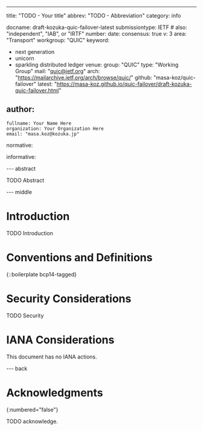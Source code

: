 ---
title: "TODO - Your title"
abbrev: "TODO - Abbreviation"
category: info

docname: draft-kozuka-quic-failover-latest
submissiontype: IETF  # also: "independent", "IAB", or "IRTF"
number:
date:
consensus: true
v: 3
area: "Transport"
workgroup: "QUIC"
keyword:
 - next generation
 - unicorn
 - sparkling distributed ledger
venue:
  group: "QUIC"
  type: "Working Group"
  mail: "quic@ietf.org"
  arch: "https://mailarchive.ietf.org/arch/browse/quic/"
  github: "masa-koz/quic-failover"
  latest: "https://masa-koz.github.io/quic-failover/draft-kozuka-quic-failover.html"

author:
 -
    fullname: Your Name Here
    organization: Your Organization Here
    email: "masa.koz@kozuka.jp"

normative:

informative:


--- abstract

TODO Abstract


--- middle

# Introduction

TODO Introduction


# Conventions and Definitions

{::boilerplate bcp14-tagged}


# Security Considerations

TODO Security


# IANA Considerations

This document has no IANA actions.


--- back

# Acknowledgments
{:numbered="false"}

TODO acknowledge.
